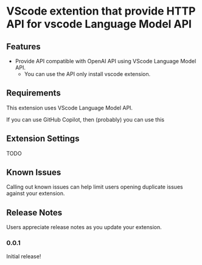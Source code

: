 # VScode extention that provide HTTP API for vscode Language Model API

## Features

 - Provide API compatible with OpenAI API using VScode Language Model API.
   - You can use the API only install vscode extension.

<!-- Describe specific features of your extension including screenshots of your extension in action. Image paths are relative to this README file.

For example if there is an image subfolder under your extension project workspace:

\!\[feature X\]\(images/feature-x.png\)

> Tip: Many popular extensions utilize animations. This is an excellent way to show off your extension! We recommend short, focused animations that are easy to follow. -->

## Requirements

This extension uses VScode Language Model API.

If you can use GitHub Copilot, then (probably) you can use this 

## Extension Settings

TODO

<!-- Include if your extension adds any VS Code settings through the `contributes.configuration` extension point.

For example:

This extension contributes the following settings:

* `myExtension.enable`: Enable/disable this extension.
* `myExtension.thing`: Set to `blah` to do something. -->

## Known Issues

Calling out known issues can help limit users opening duplicate issues against your extension.

## Release Notes

Users appreciate release notes as you update your extension.

### 0.0.1

Initial release!
